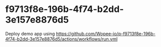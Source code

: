 # f9713f8e-196b-4f74-b2dd-3e157e8876d5
Deploy demo app using https://github.com/Wopee-io/p-f9713f8e-196b-4f74-b2dd-3e157e8876d5/actions/workflows/run.yml
